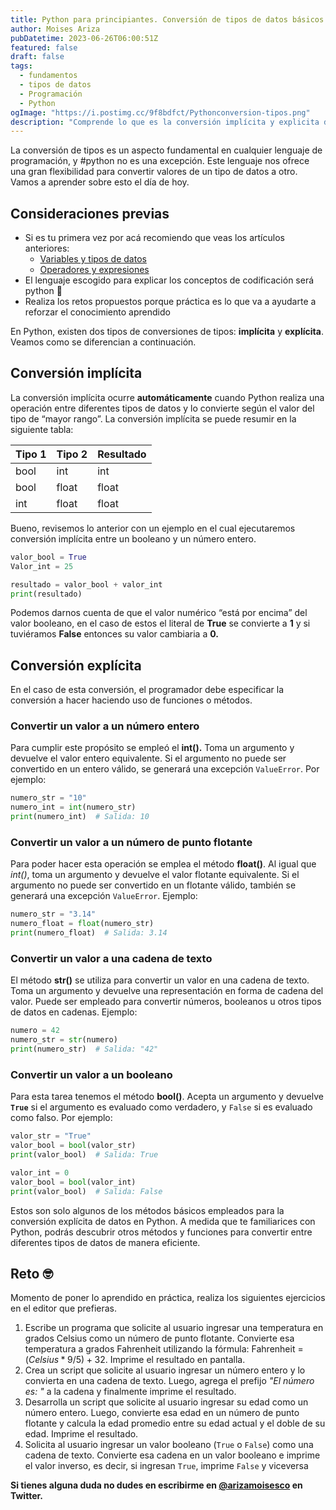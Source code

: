 ```yaml
---
title: Python para principiantes. Conversión de tipos de datos básicos
author: Moises Ariza
pubDatetime: 2023-06-26T06:00:51Z
featured: false
draft: false
tags:
  - fundamentos
  - tipos de datos
  - Programación
  - Python
ogImage: "https://i.postimg.cc/9f8bdfct/Pythonconversion-tipos.png"
description: "Comprende lo que es la conversión implícita y explicita de datos que tienen nuestras variables. "
---
```

La conversión de tipos es un aspecto fundamental en cualquier lenguaje de programación, y #python no es una excepción. Este lenguaje nos ofrece una gran flexibilidad para convertir valores de un tipo de datos a otro. Vamos a aprender sobre esto el día de hoy. 

## Consideraciones previas

- Si es tu primera vez por acá recomiendo que veas los artículos anteriores:
    - [Variables y tipos de datos](https://arizamoises.co/posts/python-para-principiantes-variables-y-tipos-de-datos/)
    - [Operadores y expresiones](https://arizamoises.co/posts/python-para-principiantes-operadores-y-expresiones/)
- El lenguaje escogido para explicar los conceptos de codificación será python 🐍
- Realiza los retos propuestos porque práctica es lo que va a ayudarte a reforzar el conocimiento aprendido

En Python, existen dos tipos de conversiones de tipos: **implícita** y **explícita**. Veamos como se diferencian a continuación. 

## Conversión implícita

La conversión implícita ocurre **automáticamente** cuando Python realiza una operación entre diferentes tipos de datos y lo convierte según el valor del tipo de “mayor rango”. La conversión implícita se puede resumir en la siguiente tabla:

| Tipo 1 | Tipo 2 | Resultado |
| --- | --- | --- |
| bool  | int | int |
| bool |  float | float |
| int | float | float |

Bueno, revisemos lo anterior con un ejemplo en el cual ejecutaremos conversión implícita entre un booleano y un número entero.

```python
valor_bool = True
Valor_int = 25

resultado = valor_bool + valor_int
print(resultado)
```

Podemos darnos cuenta de que el valor numérico “está por encima” del valor booleano, en el caso de estos el literal de **True** se convierte a **1** y si tuviéramos **False** entonces su valor cambiaria a **0.**

## Conversión explícita

En el caso de esta conversión, el programador debe especificar la conversión a hacer haciendo uso de funciones o métodos. 

### Convertir un valor a un número entero

Para cumplir este propósito se empleó el **int().** Toma un argumento y devuelve el valor entero equivalente. Si el argumento no puede ser convertido en un entero válido, se generará una excepción `ValueError`. Por ejemplo:

```python
numero_str = "10"
numero_int = int(numero_str)
print(numero_int)  # Salida: 10
```

### Convertir un valor a un número de punto flotante

Para poder hacer esta operación se emplea el método **float()**. Al igual que *int()*, toma un argumento y devuelve el valor flotante equivalente. Si el argumento no puede ser convertido en un flotante válido, también se generará una excepción `ValueError`. Ejemplo:

```python
numero_str = "3.14"
numero_float = float(numero_str)
print(numero_float)  # Salida: 3.14
```

### Convertir un valor a una cadena de texto

El método **str()** se utiliza para convertir un valor en una cadena de texto. Toma un argumento y devuelve una representación en forma de cadena del valor. Puede ser empleado para convertir números, booleanos u otros tipos de datos en cadenas. Ejemplo:

```python
numero = 42
numero_str = str(numero)
print(numero_str)  # Salida: "42"
```

### Convertir un valor a un booleano

Para esta tarea tenemos el método **bool()**. Acepta un argumento y devuelve **`True`** si el argumento es evaluado como verdadero, y `False` si es evaluado como falso. Por ejemplo:

```python
valor_str = "True"
valor_bool = bool(valor_str)
print(valor_bool)  # Salida: True

valor_int = 0
valor_bool = bool(valor_int)
print(valor_bool)  # Salida: False
```

Estos son solo algunos de los métodos básicos empleados para la conversión explícita de datos en Python. A medida que te familiarices con Python, podrás descubrir otros métodos y funciones para convertir entre diferentes tipos de datos de manera eficiente.

## Reto 🤓

Momento de poner lo aprendido en práctica, realiza los siguientes ejercicios en el editor que prefieras.

1. Escribe un programa que solicite al usuario ingresar una temperatura en grados Celsius como un número de punto flotante. Convierte esa temperatura a grados Fahrenheit utilizando la fórmula: Fahrenheit = $(Celsius * 9/5) + 32.$ Imprime el resultado en pantalla.
2. Crea un script que solicite al usuario ingresar un número entero y lo convierta en una cadena de texto. Luego, agrega el prefijo *"El número es: "* a la cadena y finalmente imprime el resultado.
3. Desarrolla un script que solicite al usuario ingresar su edad como un número entero. Luego, convierte esa edad en un número de punto flotante y calcula la edad promedio entre su edad actual y el doble de su edad. Imprime el resultado.
4. Solicita al usuario ingresar un valor booleano (`True` o `False`) como una cadena de texto. Convierte esa cadena en un valor booleano e imprime el valor inverso, es decir, si ingresan `True`, imprime `False` y viceversa

**Si tienes alguna duda no dudes en escribirme en [@arizamoisesco](https://twitter.com/arizamoisesCO) en Twitter.**